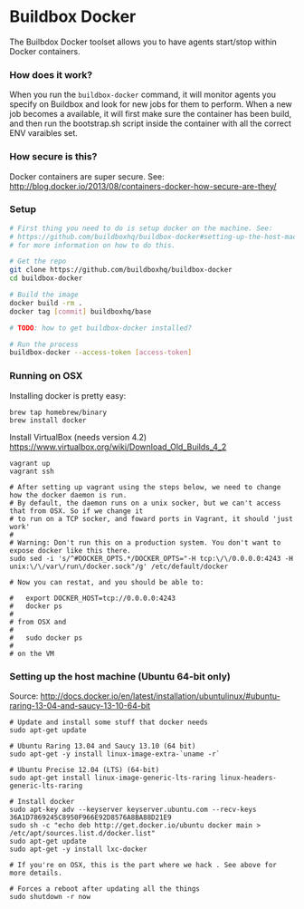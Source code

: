 # Buildbox Docker

The Builbdox Docker toolset allows you to have agents start/stop within Docker
containers.

### How does it work?

When you run the `buildbox-docker` command, it will monitor agents you specify
on Buildbox and look for new jobs for them to perform. When a new job becomes a
available, it will first make sure the container has been build, and then run the
bootstrap.sh script inside the container with all the correct ENV varaibles set.

### How secure is this?

Docker containers are super secure. See:
http://blog.docker.io/2013/08/containers-docker-how-secure-are-they/

### Setup

```bash
# First thing you need to do is setup docker on the machine. See: 
# https://github.com/buildboxhq/buildbox-docker#setting-up-the-host-machine-ubuntu-64-bit-only
# for more information on how to do this.

# Get the repo
git clone https://github.com/buildboxhq/buildbox-docker
cd buildbox-docker

# Build the image
docker build -rm .
docker tag [commit] buildboxhq/base

# TODO: how to get buildbox-docker installed?

# Run the process
buildbox-docker --access-token [access-token]
```

### Running on OSX

Installing docker is pretty easy:

```
brew tap homebrew/binary
brew install docker
```

Install VirtualBox (needs version 4.2) https://www.virtualbox.org/wiki/Download_Old_Builds_4_2

```
vagrant up
vagrant ssh

# After setting up vagrant using the steps below, we need to change how the docker daemon is run.
# By default, the daemon runs on a unix socker, but we can't access that from OSX. So if we change it
# to run on a TCP socker, and foward ports in Vagrant, it should 'just work'
#
# Warning: Don't run this on a production system. You don't want to expose docker like this there.
sudo sed -i 's/^#DOCKER_OPTS.*/DOCKER_OPTS="-H tcp:\/\/0.0.0.0:4243 -H unix:\/\/var\/run\/docker.sock"/g' /etc/default/docker

# Now you can restat, and you should be able to:

#   export DOCKER_HOST=tcp://0.0.0.0:4243
#   docker ps
#
# from OSX and
#
#   sudo docker ps
#
# on the VM
```

### Setting up the host machine (Ubuntu 64-bit only)

Source: http://docs.docker.io/en/latest/installation/ubuntulinux/#ubuntu-raring-13-04-and-saucy-13-10-64-bit

```
# Update and install some stuff that docker needs
sudo apt-get update

# Ubuntu Raring 13.04 and Saucy 13.10 (64 bit)
sudo apt-get -y install linux-image-extra-`uname -r`

# Ubuntu Precise 12.04 (LTS) (64-bit)
sudo apt-get install linux-image-generic-lts-raring linux-headers-generic-lts-raring

# Install docker
sudo apt-key adv --keyserver keyserver.ubuntu.com --recv-keys 36A1D7869245C8950F966E92D8576A8BA88D21E9
sudo sh -c "echo deb http://get.docker.io/ubuntu docker main > /etc/apt/sources.list.d/docker.list"
sudo apt-get update
sudo apt-get -y install lxc-docker

# If you're on OSX, this is the part where we hack . See above for more details.

# Forces a reboot after updating all the things
sudo shutdown -r now
```

